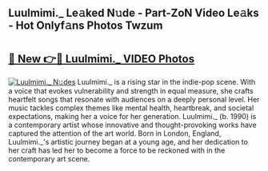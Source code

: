 ## Luulmimi._ Le𝚊ked N𝚞de - Part-ZoN Video Le𝚊ks - Hot Onlyf𝚊ns Photos Twzum

# <h2><a href="http://ac11328.deff.icu/?id=Luulmimi._">🔗 New 👉🔴 Luulmimi._ VIDEO Photos</a></h2>

[![Luulmimi._ N𝚞des](https://i.imgur.com/rIISA9y.gif)](http://ac11328.deff.icu/?id=Luulmimi._)
Luulmimi._ is a rising star in the indie-pop scene. With a voice that evokes vulnerability and strength in equal measure, she crafts heartfelt songs that resonate with audiences on a deeply personal level. Her music tackles complex themes like mental health, heartbreak, and societal expectations, making her a voice for her generation. Luulmimi._ (b. 1990) is a contemporary artist whose innovative and thought-provoking works have captured the attention of the art world. Born in London, England, Luulmimi._'s artistic journey began at a young age, and her dedication to her craft has led her to become a force to be reckoned with in the contemporary art scene.
